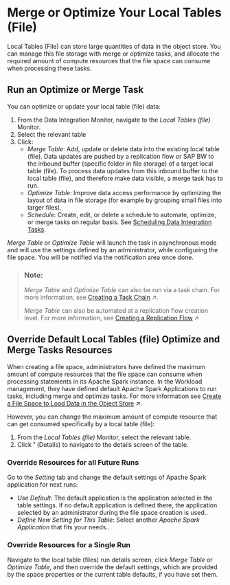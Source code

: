 <!-- loioe533b154ed3e49ce9a03e4421a5296e7 -->

<link rel="stylesheet" type="text/css" href="../css/sap-icons.css"/>

# Merge or Optimize Your Local Tables \(File\)

Local Tables \(File\) can store large quantities of data in the object store. You can manage this file storage with merge or optimize tasks, and allocate the required amount of compute resources that the file space can consume when processing these tasks.



<a name="loioe533b154ed3e49ce9a03e4421a5296e7__section_jj5_ryf_s2c"/>

## Run an Optimize or Merge Task

You can optimize or update your local table \(file\) data:

1.  From the Data Integration Monitor, navigate to the *Local Tables \(file\)* Monitor.
2.  Select the relevant table
3.  Click:
    -   *Merge Table*: Add, update or delete data into the existing local table \(file\). Data updates are pushed by a replication flow or SAP BW to the inbound buffer \(specific folder in file storage\) of a target local table \(file\). To process data updates from this inbound buffer to the local table \(file\), and therefore make data visible, a merge task has to run.
    -   *Optimize Table*: Improve data access performance by optimizing the layout of data in file storage \(for example by grouping small files into larger files\).
    -   *Schedule*: Create, edit, or delete a schedule to automate, optimize, or merge tasks on regular basis. See [Scheduling Data Integration Tasks](scheduling-data-integration-tasks-7fa0762.md).


*Merge Table* or *Optimize Table* will launch the task in asynchronous mode and will use the settings defined by an administrator, while configuring the file space. You will be notified via the notification area once done.

> ### Note:  
> *Merge Table* and *Optimize Table* can also be run via a task chain. For more information, see [Creating a Task Chain](https://help.sap.com/viewer/24f836070a704022a40c15442163e5cf/DEV_CURRENT/en-US/d1afbc2b9ee84d44a00b0b777ac243e1.html "Group multiple tasks into a task chain and run them manually once, or periodically, through a schedule.") :arrow_upper_right:.
> 
> *Merge Table* can also be automated at a replication flow creation level. For more information, see [Creating a Replication Flow](https://help.sap.com/viewer/24f836070a704022a40c15442163e5cf/DEV_CURRENT/en-US/25e2bd7a70d44ac5b05e844f9e913471.html "Create a replication flow to copy multiple data assets from a source to a target.") :arrow_upper_right:



<a name="loioe533b154ed3e49ce9a03e4421a5296e7__section_add_rmf_g2c"/>

## Override Default Local Tables \(file\) Optimize and Merge Tasks Resources

When creating a file space, administrators have defined the maximum amount of compute resources that the file space can consume when processing statements in its Apache Spark instance. In the Workload management, they have defined default Apache Spark Applications to run tasks, including merge and optimize tasks. For more information see [Create a File Space to Load Data in the Object Store](https://help.sap.com/viewer/935116dd7c324355803d4b85809cec97/DEV_CURRENT/en-US/947444683e524cfd9169d7671b72ba0c.html "Create a file space and allocate compute resources to it. File spaces are intended for loading and preparing large quantities of data in an inexpensive inbound staging area and are stored in the SAP Datasphere object store.") :arrow_upper_right:.

However, you can change the maximum amount of compute resource that can get consumed specifically by a local table \(file\):

1.  From the *Local Tables \(file\)* Monitor, select the relevant table.
2.  Click <span class="SAP-icons-V5"></span> \(Details\) to navigate to the details screen of the table.



### Override Resources for all Future Runs

Go to the *Setting* tab and change the default settings of Apache Spark application for next runs:

-   *Use Default*: The default application is the application selected in the table settings. If no default application is defined there, the application selected by an administrator during the file space creation is used..
-   *Define New Setting for This Table*: Select another *Apache Spark Application* that fits your needs..



### Override Resources for a Single Run

Navigate to the local table \(files\) run details screen, click *Merge Table* or *Optimize Table*, and then override the default settings, which are provided by the space properties or the current table defaults, if you have set them.

